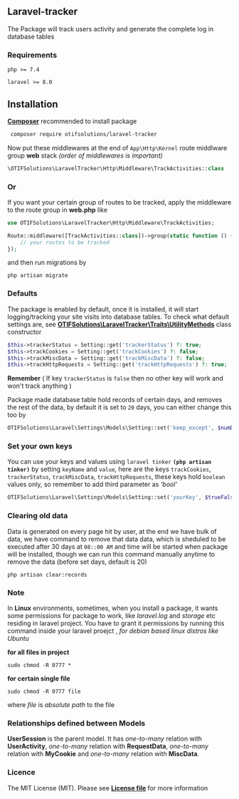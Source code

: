 ## Laravel-tracker

The Package will track users activity and generate the complete log in database tables

### Requirements
`php >= 7.4`

`laravel >= 8.0`

## Installation

[**Composer**](https://getcomposer.org/download/) recommended to install package

```sh
 composer require otifsolutions/laravel-tracker
```

Now put these middlewares at the end of `App\Http\Kernel` route middlware group **web** stack *(order of middlewares is important)*
 
```php
\OTIFSolutions\LaravelTracker\Http\Middleware\TrackActivities::class
```


### Or
If you want your certain group of routes to be tracked, apply the middleware to the route group in **web.php** like 
```php
use OTIFSolutions\LaravelTracker\Http\Middleware\TrackActivities;

Route::middleware([TrackActivities::class])->group(static function () {
    // your routes to be tracked
});
```

and then run migrations by 

```
php artisan migrate
```

### Defaults

The package is enabled by default, once it is installed, it will start logging/tracking your site 
visits into database tables. To check what default settings are, 
see [**OTIFSolutions\LaravelTracker\Traits\UtilityMethods**](https://github.com/otifsolutions/laravel-tracker/blob/main/src/Traits/UtilityMethods.php) class constructor

```php
$this->trackerStatus = Setting::get('trackerStatus') ?: true;
$this->trackCookies = Setting::get('trackCookies') ?: false;
$this->trackMiscData = Setting::get('trackMiscData') ?: false;
$this->trackHttpRequests = Setting::get('trackHttpRequests') ?: true;
```

**Remember** ( If key `trackerStatus` is `false` then no other key will work and won't track anything )

Package made database table hold records of certain days, and removes the rest of the data, 
by default it is set to `20` days, you can either change this too by

```php
OTIFSolutions\Laravel\Settings\Models\Setting::set('keep_except', $numDays);
```

### Set your own keys

You can use your keys and values using `laravel tinker` **`(php artisan tinker)`** by setting `keyName` and `value`,
here are the keys `trackCookies`, `trackerStatus`, `trackMiscData`, `trackHttpRequests`, these keys hold
`boolean` values only, so remember to add third parameter as *'bool'*

```php
OTIFSolutions\Laravel\Settings\Models\Setting::set('yourKey', $trueFalse, 'bool');
```

### Clearing old data
Data is generated on every page hit by user, at the end we have bulk of data, 
we have command to remove that data data, which is sheduled to be executed after 30 days
at `08::00 AM` and time will be started when package will be installed, though we can run 
this command manually anytime to remove the data (before set days, default is 20)

```
php artisan clear:records
```

### Note 
In **Linux** environments, sometimes, when you install a package, it wants some permissions for package to work, like
*laravel.log* and *storage* etc residing in laravel project. You have to grant it 
permissions by running this command inside your laravel proejct , *for debian based linux distros like Ubuntu*

**for all files in project**
```ssh
sudo chmod -R 0777 *
```

**for certain single file**
```ssh
sudo chmod -R 0777 file
```

where *file* is *absolute path* to the file


### Relationships defined between Models
**UserSession** is the parent model. It has *one-to-many* relation with **UserActivity**, 
*one-to-many* relation with **RequestData**, *one-to-many* relation with **MyCookie**
and *one-to-many* relation with **MiscData**.



### Licence
The MIT License (MIT). Please see [**License file**](https://github.com/otifsolutions/laravel-tracker/blob/main/LICENSE) for more information
